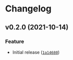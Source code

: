 # Changelog

<!--next-version-placeholder-->

## v0.2.0 (2021-10-14)
### Feature
* Initial release ([`1a14680`](https://github.com/CycloneDX/cyclonedx-conan/commit/1a14680171bb19bdc312d0e30277a54a713bdc17))
